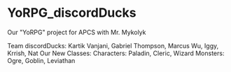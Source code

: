 # YoRPG_discordDucks
Our "YoRPG" project for APCS with Mr. Mykolyk

Team discordDucks: Kartik Vanjani, Gabriel Thompson, Marcus Wu, Iggy, Krrish, Nat
Our New Classes: 
Characters: Paladin, Cleric, Wizard
Monsters: Ogre, Goblin, Leviathan
